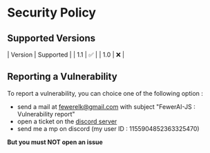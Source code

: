 # Security Policy

## Supported Versions

| Version | Supported          |
| 1.1     | :white_check_mark: |
| 1.0     | :x:                |

## Reporting a Vulnerability

To report a vulnerability, you can choice one of the following option : 
- send a mail at [fewerelk@gmail.com](mailto:fewerelk@gmail.com) with subject "FewerAI-JS : Vulnerability report"
- open a ticket on the [discord server](https://discord.gg/YywRucKvby)
- send me a mp on discord (my user ID : 1155904852363325470)

__**But you must NOT open an issue**__
